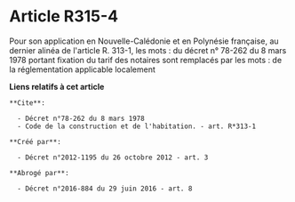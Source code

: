 # Article R315-4

Pour son application en Nouvelle-Calédonie et en Polynésie française, au dernier alinéa de l'article R. 313-1, les mots : du
décret n° 78-262 du 8 mars 1978 portant fixation du tarif des notaires sont remplacés par les mots : de la réglementation
applicable localement

**Liens relatifs à cet article**

	**Cite**:

	  - Décret n°78-262 du 8 mars 1978
	  - Code de la construction et de l'habitation. - art. R*313-1

	**Créé par**:

	  - Décret n°2012-1195 du 26 octobre 2012 - art. 3

	**Abrogé par**:

	  - Décret n°2016-884 du 29 juin 2016 - art. 8
